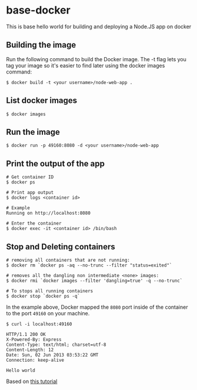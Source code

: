 # base-docker
This is base hello world for building and deploying a Node.JS app on docker

## Building the image
Run the following command to build the Docker image. The -t flag lets you tag your image so it's easier to find later using the docker images command:

    $ docker build -t <your username>/node-web-app .

## List docker images
    $ docker images

## Run the image
    $ docker run -p 49160:8080 -d <your username>/node-web-app

## Print the output of the app
    # Get container ID
    $ docker ps

    # Print app output
    $ docker logs <container id>

    # Example
    Running on http://localhost:8080

    # Enter the container
    $ docker exec -it <container id> /bin/bash

## Stop and Deleting containers
    # removing all containers that are not running:
    $ docker rm `docker ps -aq --no-trunc --filter "status=exited"`

    # removes all the dangling non intermediate <none> images:
    $ docker rmi `docker images --filter 'dangling=true' -q --no-trunc`

    # To stops all running containers
    $ docker stop `docker ps -q`

In the example above, Docker mapped the `8080` port inside of the container to the port `49160` on your machine.

`
    $ curl -i localhost:49160
`

    HTTP/1.1 200 OK
    X-Powered-By: Express
    Content-Type: text/html; charset=utf-8
    Content-Length: 12
    Date: Sun, 02 Jun 2013 03:53:22 GMT
    Connection: keep-alive

    Hello world

Based on [this tutorial](https://nodejs.org/en/docs/guides/nodejs-docker-webapp/)
